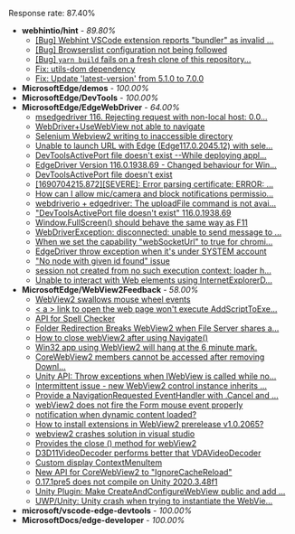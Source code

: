 Response rate: 87.40%

* **webhintio/hint** - _89.80%_
  * [[Bug] Webhint VSCode extension reports "bundler" as invalid ...](https://github.com/webhintio/hint/issues/5563)
  * [[Bug] Browserslist configuration not being followed](https://github.com/webhintio/hint/issues/5556)
  * [[Bug] `yarn build` fails on a fresh clone of this repository...](https://github.com/webhintio/hint/issues/5657)
  * [Fix: utils-dom dependency](https://github.com/webhintio/hint/pull/5564)
  * [Fix: Update 'latest-version' from 5.1.0 to 7.0.0](https://github.com/webhintio/hint/pull/5471)
* **MicrosoftEdge/demos** - _100.00%_
* **MicrosoftEdge/DevTools** - _100.00%_
* **MicrosoftEdge/EdgeWebDriver** - _64.00%_
  * [msedgedriver 116. Rejecting request with non-local host: 0.0...](https://github.com/MicrosoftEdge/EdgeWebDriver/issues/114)
  * [WebDriver+UseWebView not able to navigate](https://github.com/MicrosoftEdge/EdgeWebDriver/issues/113)
  * [Selenium Webview2 writing to inaccessible directory](https://github.com/MicrosoftEdge/EdgeWebDriver/issues/112)
  * [Unable to launch URL with Edge (Edge117.0.2045.12) with sele...](https://github.com/MicrosoftEdge/EdgeWebDriver/issues/111)
  * [DevToolsActivePort file doesn't exist --While deploying appl...](https://github.com/MicrosoftEdge/EdgeWebDriver/issues/108)
  * [EdgeDriver Version 116.0.1938.69 - Changed behaviour for Win...](https://github.com/MicrosoftEdge/EdgeWebDriver/issues/106)
  * [DevToolsActivePort file doesn't exist](https://github.com/MicrosoftEdge/EdgeWebDriver/issues/101)
  * [[1690704215.872][SEVERE]: Error parsing certificate: ERROR: ...](https://github.com/MicrosoftEdge/EdgeWebDriver/issues/99)
  * [How can I allow mic/camera and block notifications permissio...](https://github.com/MicrosoftEdge/EdgeWebDriver/issues/98)
  * [webdriverio + edgedriver: The uploadFile command is not avai...](https://github.com/MicrosoftEdge/EdgeWebDriver/issues/97)
  * ["DevToolsActivePort file doesn't exist" 116.0.1938.69](https://github.com/MicrosoftEdge/EdgeWebDriver/issues/109)
  * [Window.FullScreen()  should behave the same way as F11](https://github.com/MicrosoftEdge/EdgeWebDriver/issues/107)
  * [WebDriverException: disconnected: unable to send message to ...](https://github.com/MicrosoftEdge/EdgeWebDriver/issues/104)
  * [When we set the capability "webSocketUrl" to true for chromi...](https://github.com/MicrosoftEdge/EdgeWebDriver/issues/103)
  * [EdgeDriver throw exception when it's under SYSTEM account](https://github.com/MicrosoftEdge/EdgeWebDriver/issues/100)
  * ["No node with given id found" issue](https://github.com/MicrosoftEdge/EdgeWebDriver/issues/96)
  * [session not created from no such execution context: loader h...](https://github.com/MicrosoftEdge/EdgeWebDriver/issues/95)
  * [Unable to interact with Web elements using InternetExplorerD...](https://github.com/MicrosoftEdge/EdgeWebDriver/issues/91)
* **MicrosoftEdge/WebView2Feedback** - _58.00%_
  * [WebView2 swallows mouse wheel events](https://github.com/MicrosoftEdge/WebView2Feedback/issues/3769)
  * [< a > link to open the web page won't execute AddScriptToExe...](https://github.com/MicrosoftEdge/WebView2Feedback/issues/3759)
  * [API for Spell Checker](https://github.com/MicrosoftEdge/WebView2Feedback/issues/3758)
  * [Folder Redirection Breaks WebView2 when File Server shares a...](https://github.com/MicrosoftEdge/WebView2Feedback/issues/3756)
  * [How to close webView2 after using Navigate()](https://github.com/MicrosoftEdge/WebView2Feedback/issues/3754)
  * [Win32 app using WebView2 will hang at the 6 minute mark.](https://github.com/MicrosoftEdge/WebView2Feedback/issues/3753)
  * [CoreWebView2 members cannot be accessed after removing Downl...](https://github.com/MicrosoftEdge/WebView2Feedback/issues/3750)
  * [Unity API: Throw exceptions when IWebView is called while no...](https://github.com/MicrosoftEdge/WebView2Feedback/issues/3746)
  * [Intermittent issue - new WebView2 control instance inherits ...](https://github.com/MicrosoftEdge/WebView2Feedback/issues/3745)
  * [Provide a NavigationRequested EventHandler with .Cancel and ...](https://github.com/MicrosoftEdge/WebView2Feedback/issues/3741)
  * [webView2 does not fire the Form mouse event properly](https://github.com/MicrosoftEdge/WebView2Feedback/issues/3740)
  * [notification when dynamic content loaded?](https://github.com/MicrosoftEdge/WebView2Feedback/issues/3720)
  * [How to install extensions in WebView2 prerelease v1.0.2065?](https://github.com/MicrosoftEdge/WebView2Feedback/issues/3766)
  * [webview2 crashes solution in visual studio](https://github.com/MicrosoftEdge/WebView2Feedback/issues/3764)
  * [Provides the close () method for webView2](https://github.com/MicrosoftEdge/WebView2Feedback/issues/3761)
  * [D3D11VideoDecoder performs better that VDAVideoDecoder](https://github.com/MicrosoftEdge/WebView2Feedback/issues/3751)
  * [Custom display ContextMenuItem](https://github.com/MicrosoftEdge/WebView2Feedback/issues/3735)
  * [New API for CoreWebView2 to "IgnoreCacheReload"](https://github.com/MicrosoftEdge/WebView2Feedback/issues/3734)
  * [0.17.1pre5 does not compile on Unity 2020.3.48f1](https://github.com/MicrosoftEdge/WebView2Feedback/issues/3726)
  * [Unity Plugin: Make CreateAndConfigureWebView public and add ...](https://github.com/MicrosoftEdge/WebView2Feedback/issues/3722)
  * [UWP/Unity: Unity crash when trying to instantiate the WebVie...](https://github.com/MicrosoftEdge/WebView2Feedback/issues/3721)
* **microsoft/vscode-edge-devtools** - _100.00%_
* **MicrosoftDocs/edge-developer** - _100.00%_